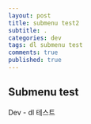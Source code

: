 ```yaml
---
layout: post
title: submenu test2
subtitle: .
categories: dev
tags: dl submenu test
comments: true
published: true
---
```



## Submenu test
Dev - dl 테스트
